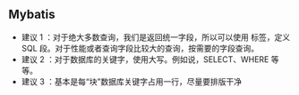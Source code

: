 ## Mybatis

- 建议 1 ：对于绝大多数查询，我们是返回统一字段，所以可以使用 <sql /> 标签，定义 SQL 段。对于性能或者查询字段比较大的查询，按需要的字段查询。
- 建议 2 ：对于数据库的关键字，使用大写。例如说，SELECT、WHERE 等等。
- 建议 3 ：基本是每“块”数据库关键字占用一行，尽量要排版干净
